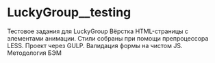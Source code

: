 # LuckyGroup__testing
Тестовое задания для LuckyGroup
Вёрстка HTML-страницы c элементами анимации. 
Стили собраны при помощи препроцессора LESS. 
Проект через GULP.
Валидация формы на чистом JS.
Методология БЭМ
